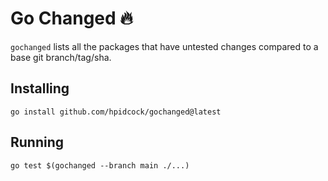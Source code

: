 # Go Changed :fire:

`gochanged` lists all the packages that have untested changes compared to a base git branch/tag/sha.

## Installing

`go install github.com/hpidcock/gochanged@latest`

## Running

`go test $(gochanged --branch main ./...)`

